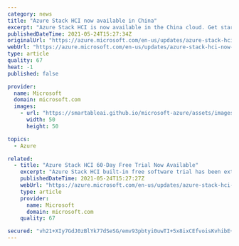 ```yaml
---
category: news
title: "Azure Stack HCI now available in China"
excerpt: "Azure Stack HCI is now available in the China cloud. Get started in China with a 60-day free trial. "
publishedDateTime: 2021-05-24T15:27:34Z
originalUrl: "https://azure.microsoft.com/en-us/updates/azure-stack-hci-now-available-in-china/"
webUrl: "https://azure.microsoft.com/en-us/updates/azure-stack-hci-now-available-in-china/"
type: article
quality: 67
heat: -1
published: false

provider:
  name: Microsoft
  domain: microsoft.com
  images:
    - url: "https://smartableai.github.io/microsoft-azure/assets/images/organizations/microsoft.com-50x50.jpg"
      width: 50
      height: 50

topics:
  - Azure

related:
  - title: "Azure Stack HCI 60-Day Free Trial Now Available"
    excerpt: "Azure Stack HCI built-in free software trial has been extended from 30 to 60 days giving more time to evaluate the solution before making a purchasing decision."
    publishedDateTime: 2021-05-24T15:27:27Z
    webUrl: "https://azure.microsoft.com/en-us/updates/azure-stack-hci-60day-free-trial-now-available/"
    type: article
    provider:
      name: Microsoft
      domain: microsoft.com
    quality: 67

secured: "vh21+XIy7GdJ0zBlYk77dSeSG/emv93pbtyi0uwTI+5x8ixCEfvoisKvhibE+wabMSXEfbSb+NGL/BUHV/FgBidZGylmnW7Ij+3VcCb325GpML0/Zr3CP4sCeWy0+p7XNuOy5/q4OOEDKY3U+5KjzQxo0JYk581X+EpNo5lJAPUXcCE7iDR7kfEf6PPWMSBMXcDFiohmorn1BUWjJTjPDrWWsrDfmr2Yruwi1lbDfnDNwTOjfOBafPuajE5tlqKrs5Uju2Aes79X8KbtjtdlxUEeh/MsmUB8/sshilq0XU3XLi4eklSqjHTlTinRwx05S9LvFQdpSkuc8KHx5TwCvyI0f2oa/2fL5fw+7hRBthE=;ls3ysAOPjPAjxc58Pelx0Q=="
---
```


